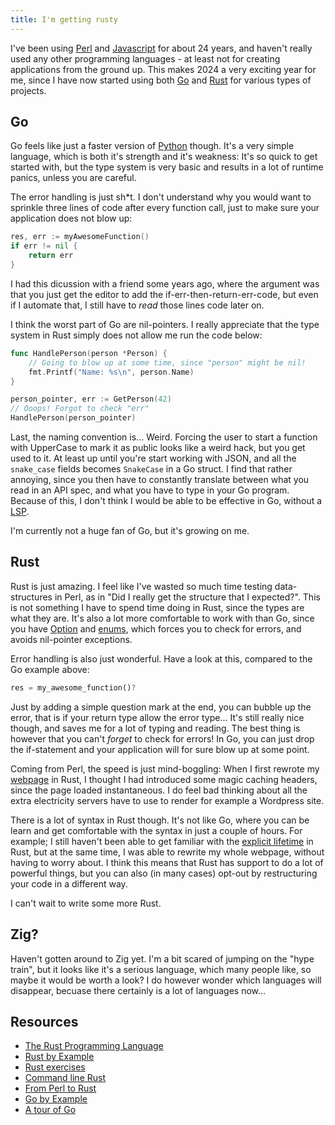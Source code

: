 ```yaml
---
title: I'm getting rusty
---
```


I've been using [Perl](https://www.perl.org) and
[Javascript](https://developer.mozilla.org/en-US/) for about 24 years, and
haven't really used any other programming languages - at least not for creating
applications from the ground up. This makes 2024 a very exciting year for me,
since I have now started using both [Go](https://go.dev) and
[Rust](http://rust-lang.org/) for various types of projects.

## Go

Go feels like just a faster version of [Python](https://www.python.org) though.
It's a very simple language, which is both it's strength and it's weakness:
It's so quick to get started with, but the type system is very basic and
results in a lot of runtime panics, unless you are careful.

The error handling is just sh*t. I don't understand why you would want to
sprinkle three lines of code after every function call, just to make sure your
application does not blow up:

```go
res, err := myAwesomeFunction()
if err != nil {
    return err
}
```

I had this dicussion with a friend some years ago, where the argument was that
you just get the editor to add the if-err-then-return-err-code, but even if I
automate that, I still have to *read* those lines code later on.

I think the worst part of Go are nil-pointers. I really appreciate that the
type system in Rust simply does not allow me run the code below:

```go
func HandlePerson(person *Person) {
    // Going to blow up at some time, since "person" might be nil!
    fmt.Printf("Name: %s\n", person.Name)
}

person_pointer, err := GetPerson(42)
// Ooops! Forgot to check "err"
HandlePerson(person_pointer)
```

Last, the naming convention is... Weird. Forcing the user to start a function
with UpperCase to mark it as public looks like a weird hack, but you get used
to it. At least up until you're start working with JSON, and all the
`snake_case` fields becomes `SnakeCase` in a Go struct. I find that rather
annoying, since you then have to constantly translate between what you read in
an API spec, and what you have to type in your Go program. Because of this, I
don't think I would be able to be effective in Go, without a
[LSP](https://github.com/neovim/nvim-lspconfig/blob/master/doc/configs.md#gopls).

I'm currently not a huge fan of Go, but it's growing on me.

## Rust

Rust is just amazing. I feel like I've wasted so much time testing
data-structures in Perl, as in "Did I really get the structure that I
expected?". This is not something I have to spend time doing in Rust, since the
types are what they are. It's also a lot more comfortable to work with than Go,
since you have [Option](https://doc.rust-lang.org/std/option/) and
[enums](https://doc.rust-lang.org/book/ch06-01-defining-an-enum.html), which
forces you to check for errors, and avoids nil-pointer exceptions.

Error handling is also just wonderful. Have a look at this, compared to the Go
example above:

```rust
res = my_awesome_function()?
```

Just by adding a simple question mark at the end, you can bubble up the error,
that is if your return type allow the error type... It's still really nice
though, and saves me for a lot of typing and reading. The best thing is however
that you can't *forget* to check for errors! In Go, you can just drop the
if-statement and your application will for sure blow up at some point.

Coming from Perl, the speed is just mind-boggling: When I first rewrote my
[webpage](http://github.com/jhthorsen/thorsen.pm) in Rust, I thought I had
introduced some magic caching headers, since the page loaded instantaneous.
I do feel bad thinking about all the extra electricity servers have to use
to render for example a Wordpress site.

There is a lot of syntax in Rust though. It's not like Go, where you can be
learn and get comfortable with the syntax in just a couple of hours. For
example; I still haven't been able to get familiar with the
[explicit lifetime](https://doc.rust-lang.org/rust-by-example/scope/lifetime/explicit.html)
in Rust, but at the same time, I was able to rewrite my whole webpage, without
having to worry about. I think this means that Rust has support to do a lot
of powerful things, but you can also (in many cases) opt-out by restructuring
your code in a different way.

I can't wait to write some more Rust.

## Zig?

Haven't gotten around to Zig yet. I'm a bit scared of jumping on the "hype
train", but it looks like it's a serious language, which many people like, so
maybe it would be worth a look? I do however wonder which languages will
disappear, becuase there certainly is a lot of languages now...

## Resources

* [The Rust Programming Language](https://doc.rust-lang.org/book/)
* [Rust by Example](https://doc.rust-lang.org/rust-by-example/)
* [Rust exercises](https://github.com/rust-lang/rustlings/)
* [Command line Rust](https://github.com/kyclark/command-line-rust)
* [From Perl to Rust](https://oylenshpeegul.gitlab.io/from-perl-to-rust/)
* [Go by Example](https://gobyexample.com/)
* [A tour of Go](https://go.dev/tour)
